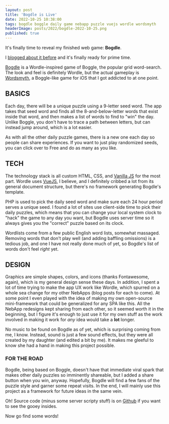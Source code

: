 ```yaml
---
layout: post
title: 'Bogdle is Live'
date: 2022-10-25 10:38:00
tags: bogdle boggle daily game nebapp puzzle vuejs wordle wordsmyth
headerImage: posts/2022/bogdle-2022-10-25.png
published: true
---
```


It's finally time to reveal my finished web game: **Bogdle**.

I [blogged about it before](/blog/2022/05/bogdle-intro) and it's finally ready for prime time.

<!--more-->

[Bogdle](https://bogdle.neb.host) is a Wordle-inspired game of Boggle, the popular grid word-search. The look and feel is definitely Wordle, but the actual gameplay is [Wordsmyth](https://apps.apple.com/us/app/wordsmyth-a-daily-word-game/id1534959553), a Boggle-like game for iOS that I got addicted to at one point.

## BASICS

Each day, there will be a unique puzzle using a 9-letter seed word. The app takes that seed word and finds all the 8-and-below-letter words that exist inside that word, and then makes a list of words to find to "win" the day. Unlike Boggle, you don't have to trace a path between letters, but can instead jump around, which is a lot easier.

As with all the other daily puzzle games, there is a new one each day so people can share experiences. If you want to just play randomized seeds, you can click over to Free and do as many as you like.

## TECH

The technology stack is all custom HTML, CSS, and [Vanilla JS](http://vanilla-js.com) for the most part. Wordle uses [VueJS](https://vuejs.org), I believe, and I definitely cribbed a lot from its general document structure, but there's no framework generating Bogdle's template.

PHP is used to pick the daily seed word and make sure each 24 hour period serves a unique seed. I found a lot of sites use client-side time to pick their daily puzzles, which means that you can change your local system clock to "hack" the game to any day you want, but Bogdle uses server time so it always gives you the "correct" puzzle based on its clock.

Wordlists come from a few public English word lists, somewhat massaged. Removing words that don't play well (and adding baffling omissions) is a tedious job, and one I have not really done much of yet, so Bogdle's list of words don't feel _right_ yet.

## DESIGN

Graphics are simple shapes, colors, and icons (thanks Fontawesome, again), which is my general design sense these days. In addition, I spent a lot of time trying to make the app UX work like Wordle, which spurred on a whole sea change for my other NebApps (blog posts for each to come). At some point I even played with the idea of making my own open-source mini-framework that could be generalized for any SPA like this. All the NebApp redesigns kept sharing from each other, so it seemed worth it in the beginning, but I figure it's enough to just use it for my own stuff as the work involved in making it work for _any_ idea would take a **lot** longer.

No music to be found on Bogdle as of yet, which is surprising coming from me, I know. Instead, sound is just a few sound effects, but they were all created by my daughter (and edited a bit by me). It makes me gleeful to know she had a hand in making this project possible.

### FOR THE ROAD

Bogdle, being based on Boggle, doesn't have that immediate viral spark that makes other daily puzzles so imminently shareable, but I added a share button when you win, anyway. Hopefully, Bogdle will find a few fans of the puzzle style and garner some repeat visits. In the end, I will mainly use this project as a framework for future ideas in the same vein.

Oh! Source code (minus some server scripty stuff) is on [Github](https://github.com/michaelchadwick/bogdle) if you want to see the gooey insides.

Now go find some words!
